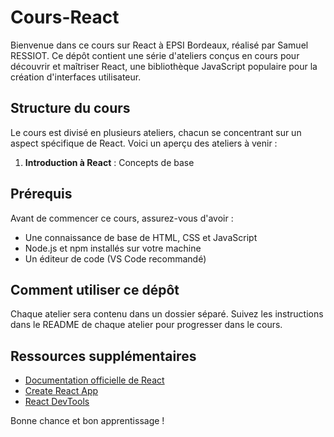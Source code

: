 # Cours-React

Bienvenue dans ce cours sur React à EPSI Bordeaux, réalisé par Samuel RESSIOT. Ce dépôt contient une série d'ateliers conçus en cours pour découvrir et maîtriser React, une bibliothèque JavaScript populaire pour la création d'interfaces utilisateur.

## Structure du cours

Le cours est divisé en plusieurs ateliers, chacun se concentrant sur un aspect spécifique de React. Voici un aperçu des ateliers à venir :

1. **Introduction à React** : Concepts de base

## Prérequis

Avant de commencer ce cours, assurez-vous d'avoir :

- Une connaissance de base de HTML, CSS et JavaScript
- Node.js et npm installés sur votre machine
- Un éditeur de code (VS Code recommandé)

## Comment utiliser ce dépôt

Chaque atelier sera contenu dans un dossier séparé. Suivez les instructions dans le README de chaque atelier pour progresser dans le cours.

## Ressources supplémentaires

- [Documentation officielle de React](https://reactjs.org/docs/getting-started.html)
- [Create React App](https://create-react-app.dev/)
- [React DevTools](https://chrome.google.com/webstore/detail/react-developer-tools/fmkadmapgofadopljbjfkapdkoienihi)

Bonne chance et bon apprentissage !
